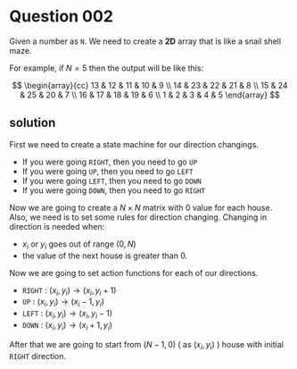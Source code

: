 # Question 002

Given a number as ```N```. We need to create a __2D__ array that is like
a snail shell maze.

For example, if $N = 5$ then the output will be like this:

$$
\begin{array}{cc}
  13 & 12 & 11 & 10 & 9 \\
  14 & 23 & 22 & 21 & 8 \\
  15 & 24 & 25 & 20 & 7 \\
  16 & 17 & 18 & 19 & 6 \\
  1 & 2 & 3 & 4 & 5
\end{array}
$$

## solution

First we need to create a state machine for our direction changings.

- If you were going ```RIGHT```, then you need to go ```UP```
- If you were going ```UP```, then you need to go ```LEFT```
- If you were going ```LEFT```, then you need to go ```DOWN```
- If you were going ```DOWN```, then you need to go ```RIGHT```

Now we are going to create a $N \times N$ matrix with 0 value for each house.
Also, we need is to set some rules for direction changing. Changing in direction is needed
when:

- $x_i$ or $y_i$ goes out of range $(0,N)$
- the value of the next house is greater than 0.

Now we are going to set action functions for each of our directions.

- ```RIGHT``` : $(x_i, y_i) \to (x_i, y_i + 1)$
- ```UP``` : $(x_i, y_i) \to (x_i - 1, y_i)$
- ```LEFT``` : $(x_i, y_i) \to (x_i, y_i - 1)$
- ```DOWN``` : $(x_i, y_i) \to (x_i + 1, y_i)$

After that we are going to start from $(N-1,0)$ ( as $(x_i, y_i)$ ) house with initial ```RIGHT```
direction.
